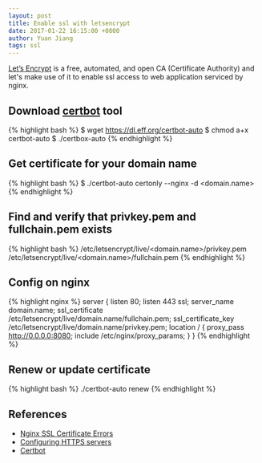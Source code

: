 ```yaml
---
layout: post
title: Enable ssl with letsencrypt
date: 2017-01-22 16:15:00 +0800
author: Yuan Jiang
tags: ssl
---
```


[Let’s Encrypt](https://letsencrypt.org/) is a free, automated, and open CA (Certificate Authority) and let's make use of it to enable ssl access to web application serviced by nginx.

## Download [certbot](https://certbot.eff.org/) tool
{% highlight bash %}
$ wget https://dl.eff.org/certbot-auto
$ chmod a+x certbot-auto
$ ./certbox-auto
{% endhighlight %}

## Get certificate for your domain name
{% highlight bash %}
$ ./certbot-auto certonly --nginx -d <domain.name>
{% endhighlight %}

## Find and verify that privkey.pem and fullchain.pem exists
{% highlight bash %}
/etc/letsencrypt/live/<domain.name>/privkey.pem
/etc/letsencrypt/live/<domain.name>/fullchain.pem
{% endhighlight %}

## Config on nginx
{% highlight nginx %}
server {
    listen   80;
    listen   443 ssl;
    server_name  domain.name;
    ssl_certificate  /etc/letsencrypt/live/domain.name/fullchain.pem;
    ssl_certificate_key  /etc/letsencrypt/live/domain.name/privkey.pem;
    location / {
        proxy_pass http://0.0.0.0:8080;
        include /etc/nginx/proxy_params;
    }
}
{% endhighlight %}

## Renew or update certificate
{% highlight bash %}
./certbot-auto renew
{% endhighlight %}

## References
- [Nginx SSL Certificate Errors](https://ma.ttias.be/nginx-ssl-certificate-errors-pem_read_bio_x509_aux-pem_read_bio_x509-ssl_ctx_use_privatekey_file/)
- [Configuring HTTPS servers](http://nginx.org/en/docs/http/configuring_https_servers.html)
- [Certbot](https://certbot.eff.org/docs/install.html#certbot-auto)
